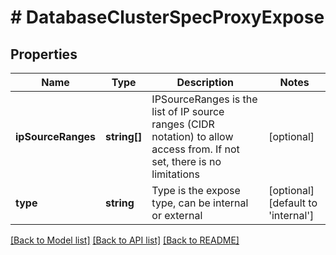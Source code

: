 # # DatabaseClusterSpecProxyExpose

## Properties

Name | Type | Description | Notes
------------ | ------------- | ------------- | -------------
**ipSourceRanges** | **string[]** | IPSourceRanges is the list of IP source ranges (CIDR notation) to allow access from. If not set, there is no limitations | [optional]
**type** | **string** | Type is the expose type, can be internal or external | [optional] [default to 'internal']

[[Back to Model list]](../../README.md#models) [[Back to API list]](../../README.md#endpoints) [[Back to README]](../../README.md)
